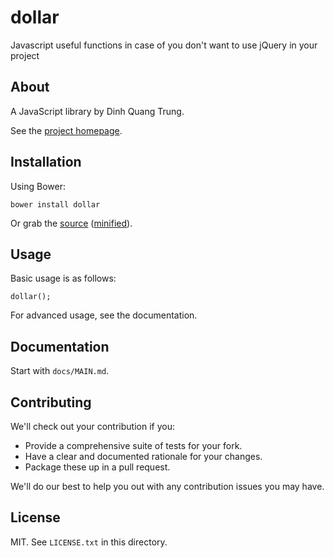 # dollar

Javascript useful functions in case of you don't want to use jQuery in your project

## About

A JavaScript library by Dinh Quang Trung.

See the [project homepage](http://trungdq88.github.io/dollar).

## Installation

Using Bower:

    bower install dollar

Or grab the [source](https://github.com/trungdq88/dollar/dist/dollar.js) ([minified](https://github.com/trungdq88/dollar/dist/dollar.min.js)).

## Usage

Basic usage is as follows:

    dollar();

For advanced usage, see the documentation.

## Documentation

Start with `docs/MAIN.md`.

## Contributing

We'll check out your contribution if you:

* Provide a comprehensive suite of tests for your fork.
* Have a clear and documented rationale for your changes.
* Package these up in a pull request.

We'll do our best to help you out with any contribution issues you may have.

## License

MIT. See `LICENSE.txt` in this directory.
